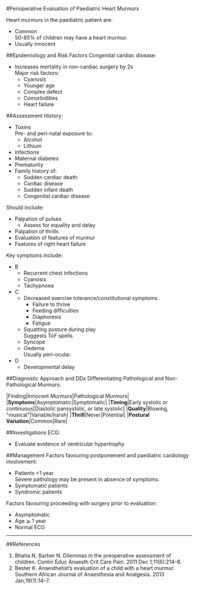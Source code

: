 #Perioperative Evaluation of Paediatric Heart Murmurs

Heart murmurs in the paediatric patient are:
* Common  
50-85% of children may have a heart murmur.
* Usually innocent  


##Epidemiology and Risk Factors
Congenital cardiac disease:
* Increases mortality in non-cardiac surgery by 2x  
Major risk factors:
	* Cyanosis
	* Younger age
	* Complex defect
	* Comorbidities
	* Heart failure

##Assessment
History:
* Toxins  
Pre- and peri-natal exposure to:
	* Alcohol
	* Lithium
* Infections
* Maternal diabetes
* Prematurity
* Family history of:
	* Sudden cardiac death
	* Cardiac disease
	* Sudden infant death
	* Congenital cardiac disease

Should include:
* Palpation of pulses
	* Assess for equality and delay
* Palpation of thrills
* Evaluation of features of murmur
* Features of right heart failure

Key symptoms include:
* B
	* Recurrent chest infections
	* Cyanosis
	* Tachypnoea
* C
	* Decreased exercise tolerance/constitutional symptoms
		* Failure to thrive
		* Feeding difficulties
		* Diaphoresis
		* Fatigue
	* Squatting posture during play  
	Suggests ToF spells.
	* Syncope
	* Oedema  
	Usually peri-ocular.
* D
	* Developmental delay




##Diagnostic Approach and DDx
Differentiating Pathological and Non-Pathological Murmurs:

|Finding|Innocent Murmurs|Pathological Murmurs|
|**Symptoms**|Asymptomatic|Symptomatic|
|**Timing**|Early systolic or continuous|Diastolic pansystolic, or late systolic|
|**Quality**|Blowing, "musical"|Variable/harsh|
|**Thrill**|Never|Potential|
|**Postural Variation**|Common|Rare|


##Investigations
ECG:
* Evaluate evidence of ventricular hypertrophy

##Management
Factors favouring postponement and paediatric cardiology involvement:
* Patients <1 year  
Severe pathology may be present in absence of symptoms.
* Symptomatic patients
* Syndromic patients

Factors favouring proceeding with surgery prior to evaluation:
* Asymptomatic
* Age ⩾ 1 year
* Normal ECG



---
##References
1. Bhatia N, Barber N. Dilemmas in the preoperative assessment of children. Contin Educ Anaesth Crit Care Pain. 2011 Dec 1;11(6):214–8. 
2. Bester K. Anaesthetist’s evaluation of a child with a heart murmur. Southern African Journal of Anaesthesia and Analgesia. 2013 Jan;19(1):14–7. 
